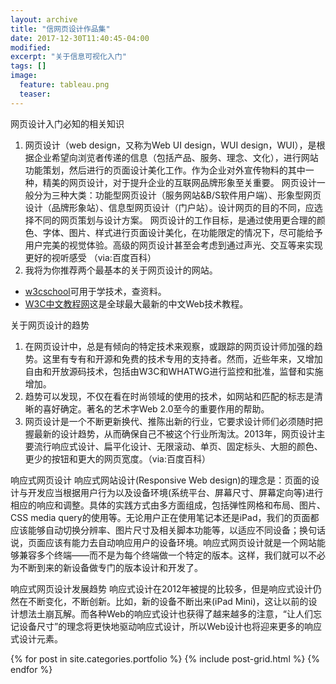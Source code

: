 ```yaml
---
layout: archive
title: "信网页设计作品集"
date: 2017-12-30T11:40:45-04:00
modified:
excerpt: "关于信息可视化入门"
tags: []
image: 
  feature: tableau.png
  teaser:
---
```


网页设计入门必知的相关知识
1. 网页设计（web design，又称为Web UI design，WUI design，WUI），是根据企业希望向浏览者传递的信息（包括产品、服务、理念、文化），进行网站功能策划，然后进行的页面设计美化工作。作为企业对外宣传物料的其中一种，精美的网页设计，对于提升企业的互联网品牌形象至关重要。
网页设计一般分为三种大类：功能型网页设计（服务网站&B/S软件用户端）、形象型网页设计（品牌形象站）、信息型网页设计（门户站）。设计网页的目的不同，应选择不同的网页策划与设计方案。
网页设计的工作目标，是通过使用更合理的颜色、字体、图片、样式进行页面设计美化，在功能限定的情况下，尽可能给予用户完美的视觉体验。高级的网页设计甚至会考虑到通过声光、交互等来实现更好的视听感受
（via:百度百科）
2. 我将为你推荐两个最基本的关于网页设计的网站。
- [w3cschool](https://www.w3cschool.cn/)可用于学技术，查资料。
- [W3C中文教程网](http://w3schools.wang/)这是全球最大最新的中文Web技术教程。

关于网页设计的趋势
1. 在网页设计中，总是有倾向的特定技术来观察，或跟踪的网页设计师加强的趋势。这里有专有和开源和免费的技术专用的支持者。然而，近些年来，又增加自由和开放源码技术，包括由W3C和WHATWG进行监控和批准，监督和实施增加。
2. 趋势可以发现，不仅在看在时尚领域的使用的技术，如网站和匹配的标志是清晰的喜好确定。著名的艺术字Web 2.0至今的重要作用的帮助。
3. 网页设计是一个不断更新换代、推陈出新的行业，它要求设计师们必须随时把握最新的设计趋势，从而确保自己不被这个行业所淘汰。2013年，网页设计主要流行响应式设计、扁平化设计、无限滚动、单页、固定标头、大胆的颜色、更少的按钮和更大的网页宽度。（via:百度百科）

响应式网页设计
响应式网站设计(Responsive Web design)的理念是：页面的设计与开发应当根据用户行为以及设备环境(系统平台、屏幕尺寸、屏幕定向等)进行相应的响应和调整。具体的实践方式由多方面组成，包括弹性网格和布局、图片、CSS media query的使用等。无论用户正在使用笔记本还是iPad，我们的页面都应该能够自动切换分辨率、图片尺寸及相关脚本功能等，以适应不同设备；换句话说，页面应该有能力去自动响应用户的设备环境。响应式网页设计就是一个网站能够兼容多个终端——而不是为每个终端做一个特定的版本。这样，我们就可以不必为不断到来的新设备做专门的版本设计和开发了。

响应式网页设计发展趋势
响应式设计在2012年被提的比较多，但是响应式设计仍然在不断变化，不断创新。比如，新的设备不断出来(iPad Mini)，这让以前的设计想法土崩瓦解。而各种Web的响应式设计也获得了越来越多的注意，“让人们忘记设备尺寸”的理念将更快地驱动响应式设计，所以Web设计也将迎来更多的响应式设计元素。


<div class="tiles">
{% for post in site.categories.portfolio %}
  {% include post-grid.html %}
{% endfor %}
</div><!-- /.tiles 把所有categories 有 portfolio 的列出來-->
